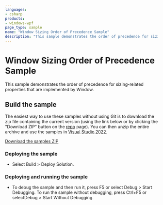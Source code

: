 ```yaml
---
languages:
- csharp
products:
- windows-wpf
page_type: sample
name: "Window Sizing Order of Precedence Sample"        
description: "This sample demonstrates the order of precedence for sizing-related properties that are implemented by Window."
---
```

# Window Sizing Order of Precedence Sample
This sample demonstrates the order of precedence for sizing-related properties that are implemented by Window.

## Build the sample
The easiest way to use these samples without using Git is to download the zip file containing the current version (using the link below or by clicking the "Download ZIP" button on the [repo](https://github.com/microsoft/WPF-Samples?tab=readme-ov-file) page). You can then unzip the entire archive and use the samples in [Visual Studio 2022](https://www.visualstudio.com/wpf-vs).

[Download the samples ZIP](../../../../archive/main.zip)

### Deploying the sample
- Select Build > Deploy Solution. 

### Deploying and running the sample
- To debug the sample and then run it, press F5 or select Debug >  Start Debugging. To run the sample without debugging, press Ctrl+F5 or selectDebug > Start Without Debugging. 


